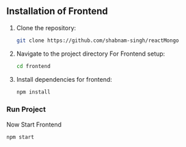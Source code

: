 ## Installation of Frontend

1. Clone the repository:

    ```bash
    git clone https://github.com/shabnam-singh/reactMongo
    ```

2. Navigate to the project directory For Frontend setup:

    ```bash
    cd frontend
    ```

3. Install dependencies for frontend:

    ```bash
    npm install
    ```

### Run Project
Now Start Frontend

```bash
npm start
```

